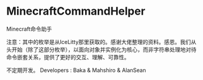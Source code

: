 # MinecraftCommandHelper
Minecraft命令助手

注意：其中的枚举是从IceLitty那里获取的。感谢大佬整理的资料。感恩。我们从头开始（除了这部分枚举），以面向对象并实例化为核心，而非字符串处理地对待命令嵌套关系，提供了更好的交互、理解、可靠性。

不定期开发。
Developers : Baka & Mahshiro & AlanSean
